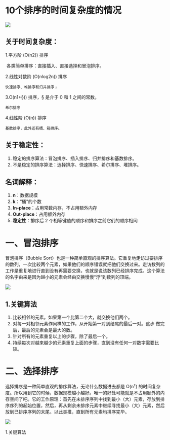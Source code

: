 # 10个排序的时间复杂度的情况

![](C:\Users\JAVASM\Desktop\assets_-Lm9JtwbhXVOfXyecToy_-Lm9KQIJAMvCgJQzErQS_-Lm9KSPi7v-ygMtlI6Zr_sort.png)

## 关于时间复杂度：

1.平方阶 (O(n2)) 排序

​	各类简单排序：直接插入、直接选择和冒泡排序。

2.线性对数阶 (O(nlog2n)) 排序

 	快速排序、堆排序和归并排序；

3.O(n1+§)) 排序，§ 是介于 0 和 1 之间的常数。

 	希尔排序

4.线性阶 (O(n)) 排序

 	基数排序，此外还有桶、箱排序。

## 关于稳定性：

1. 稳定的排序算法：冒泡排序、插入排序、归并排序和基数排序。
2. 不是稳定的排序算法：选择排序、快速排序、希尔排序、堆排序。

## 名词解释：

1. **n**：数据规模
2. **k**：“桶”的个数
3. **In-place**：占用常数内存，不占用额外内存
4. **Out-place**：占用额外内存
5. **稳定性**：排序后 2 个相等键值的顺序和排序之前它们的顺序相同



# **一、冒泡排序**

冒泡排序（Bubble Sort）也是一种简单直观的排序算法。它重复地走访过要排序的数列，一次比较两个元素，如果他们的顺序错误就把他们交换过来。走访数列的工作是重复地进行直到没有再需要交换，也就是说该数列已经排序完成。这个算法的名字由来是因为越小的元素会经由交换慢慢“浮”到数列的顶端。

![](C:\Users\JAVASM\Desktop\849589-20171015223238449-2146169197.gif)

## 1.**关键算法**

1. 比较相邻的元素。如果第一个比第二个大，就交换他们两个。
2. 对每一对相邻元素作同样的工作，从开始第一对到结尾的最后一对。这步    做完后，最后的元素会是最大的数。
3. 针对所有的元素重复以上的步骤，除了最后一个。
4. 持续每次对越来越少的元素重复上面的步骤，直到没有任何一对数字需要比较。

# **二、选择排序**

选择排序是一种简单直观的排序算法，无论什么数据进去都是 O(n²) 的时间复杂度。所以用到它的时候，数据规模越小越好。唯一的好处可能就是不占用额外的内存空间了吧。它的工作原理：首先在未排序序列中找到最小（大）元素，存放到排序序列的起始位置，然后，再从剩余未排序元素中继续寻找最小（大）元素，然后放到已排序序列的末尾。以此类推，直到所有元素均排序完毕。

![](C:\Users\JAVASM\Desktop\849589-20171015224719590-1433219824.gif)

1.关键算法

